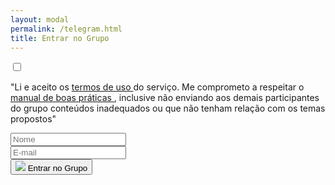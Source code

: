```yaml
---
layout: modal
permalink: /telegram.html
title: Entrar no Grupo
---
```


<div id="modal-telegram">
  <form>
    <div>
      <input required type="checkbox" class="float-left checkbox-position">
      <p class="mb-0">
        "Li e aceito os
        <a href="{{ '/terms-of-use.html' | relative_url }}">
          termos de uso
        </a>
        do serviço. Me comprometo a respeitar o
        <a href="{{ '/terms-of-use.html' | relative_url }}">
          manual de boas práticas
        </a>
        , inclusive não enviando aos demais participantes do grupo conteúdos inadequados ou que não tenham relação com os temas propostos"
      </p>
    </div>
    <div class="input-group row mt-3">
      <div class="form-group col-6">
        <input Type="text" class="form-control" required placeholder="Nome">
      </div>
      <div class="form-group col-6">
        <input type="email" class="form-control" required placeholder="E-mail">
      </div>
    </div>
    <div class="d-flex justify-content-center">
      <button type="submit">
        <img src="{{ 'assets/images/modal-telegram.png'  | relative_url }}" class="modal-img">
        <span class="modal-icon-telegram text-white font-weight-bold py-1 px-3">Entrar no Grupo</span>
      </button>
    </div>
  </form>
</div>
